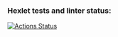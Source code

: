 ### Hexlet tests and linter status:
[![Actions Status](https://github.com/artxnv/python-project-50/actions/workflows/hexlet-check.yml/badge.svg)](https://github.com/artxnv/python-project-50/actions)